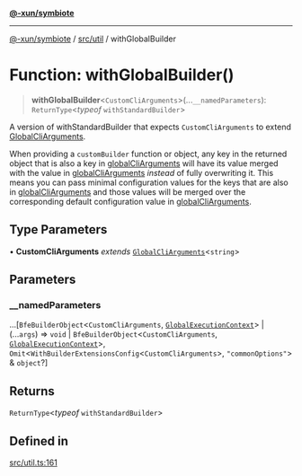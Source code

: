 [**@-xun/symbiote**](../../../README.md)

***

[@-xun/symbiote](../../../README.md) / [src/util](../README.md) / withGlobalBuilder

# Function: withGlobalBuilder()

> **withGlobalBuilder**\<`CustomCliArguments`\>(...`__namedParameters`): `ReturnType`\<*typeof* `withStandardBuilder`\>

A version of withStandardBuilder that expects `CustomCliArguments` to
extend [GlobalCliArguments](../../configure/type-aliases/GlobalCliArguments.md).

When providing a `customBuilder` function or object, any key in the returned
object that is also a key in [globalCliArguments](../../configure/variables/globalCliArguments.md) will have its value
merged with the value in [globalCliArguments](../../configure/variables/globalCliArguments.md) _instead_ of fully
overwriting it. This means you can pass minimal configuration values for the
keys that are also in [globalCliArguments](../../configure/variables/globalCliArguments.md) and those values will be
merged over the corresponding default configuration value in
[globalCliArguments](../../configure/variables/globalCliArguments.md).

## Type Parameters

• **CustomCliArguments** *extends* [`GlobalCliArguments`](../../configure/type-aliases/GlobalCliArguments.md)\<`string`\>

## Parameters

### \_\_namedParameters

...[`BfeBuilderObject`\<`CustomCliArguments`, [`GlobalExecutionContext`](../../configure/type-aliases/GlobalExecutionContext.md)\> \| (...`args`) => `void` \| `BfeBuilderObject`\<`CustomCliArguments`, [`GlobalExecutionContext`](../../configure/type-aliases/GlobalExecutionContext.md)\>, `Omit`\<`WithBuilderExtensionsConfig`\<`CustomCliArguments`\>, `"commonOptions"`\> & `object`?]

## Returns

`ReturnType`\<*typeof* `withStandardBuilder`\>

## Defined in

[src/util.ts:161](https://github.com/Xunnamius/symbiote/blob/6888363ae81ec0a004cfcb164e5a634c45aca6a9/src/util.ts#L161)
